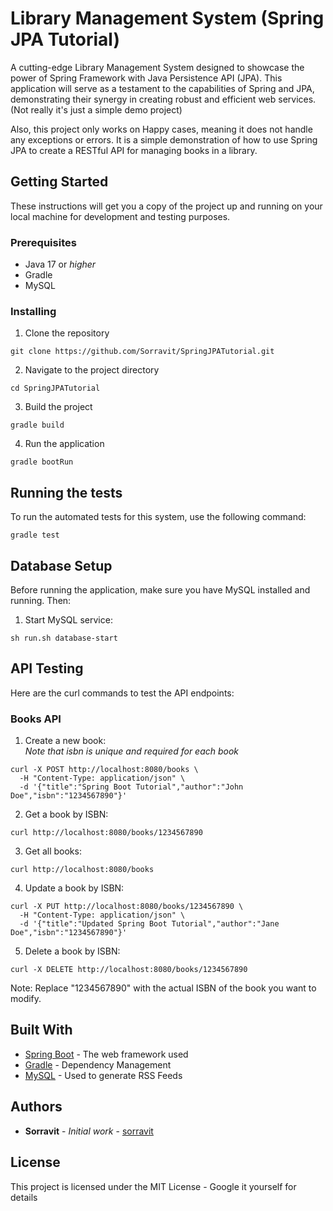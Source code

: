 # Library Management System (Spring JPA Tutorial)

A cutting-edge Library Management System designed to showcase the power of Spring Framework with Java Persistence API (JPA). This application will serve as a testament to the capabilities of Spring and JPA, demonstrating their synergy in creating robust and efficient web services. (Not really it's just a simple demo project)

Also, this project only works on Happy cases, meaning it does not handle any exceptions or errors. It is a simple demonstration of how to use Spring JPA to create a RESTful API for managing books in a library.

## Getting Started

These instructions will get you a copy of the project up and running on your local machine for development and testing purposes.

### Prerequisites

- Java 17 or _higher_
- Gradle
- MySQL

### Installing

1. Clone the repository
```shell
git clone https://github.com/Sorravit/SpringJPATutorial.git
```

2. Navigate to the project directory
```shell
cd SpringJPATutorial
```

3. Build the project
```shell
gradle build
```

4. Run the application
```shell
gradle bootRun
```

## Running the tests

To run the automated tests for this system, use the following command:

```shell
gradle test
```

## Database Setup

Before running the application, make sure you have MySQL installed and running. Then:

1. Start MySQL service:
```shell
sh run.sh database-start
```

## API Testing

Here are the curl commands to test the API endpoints:

### Books API

1. Create a new book:
    <br>*Note that isbn is unique and required for each book*
```shell
curl -X POST http://localhost:8080/books \
  -H "Content-Type: application/json" \
  -d '{"title":"Spring Boot Tutorial","author":"John Doe","isbn":"1234567890"}'
```

2. Get a book by ISBN:
```shell
curl http://localhost:8080/books/1234567890
```

3. Get all books:
```shell
curl http://localhost:8080/books
```

4. Update a book by ISBN:
```shell
curl -X PUT http://localhost:8080/books/1234567890 \
  -H "Content-Type: application/json" \
  -d '{"title":"Updated Spring Boot Tutorial","author":"Jane Doe","isbn":"1234567890"}'
```

5. Delete a book by ISBN:
```shell
curl -X DELETE http://localhost:8080/books/1234567890
```

Note: Replace "1234567890" with the actual ISBN of the book you want to modify.

## Built With

- [Spring Boot](https://spring.io/projects/spring-boot) - The web framework used
- [Gradle](https://gradle.org/) - Dependency Management
- [MySQL](https://www.mysql.com/) - Used to generate RSS Feeds

## Authors

- **Sorravit** - *Initial work* - [sorravit](https://github.com/sorravit)

## License

This project is licensed under the MIT License - Google it yourself for details
